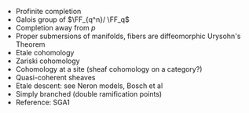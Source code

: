 - Profinite completion
- Galois group of $\FF_{q^n}/ \FF_q$
- Completion away from $p$
- Proper submersions of manifolds, fibers are diffeomorphic Urysohn's Theorem
- Etale cohomology
- Zariski cohomology
- Cohomology at a site (sheaf cohomology on a category?)
- Quasi-coherent sheaves
- Etale descent: see Neron models, Bosch et al
- Simply branched (double ramification points)
- Reference: SGA1
